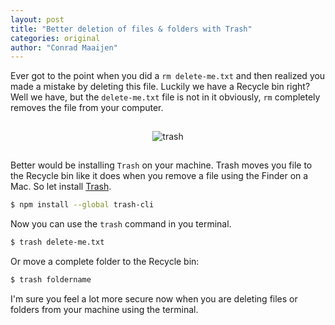 ```yaml
---
layout: post
title: "Better deletion of files & folders with Trash"
categories: original
author: "Conrad Maaijen"
---
```


Ever got to the point when you did a `rm delete-me.txt` and then realized you made a mistake by deleting this file.
Luckily we have a Recycle bin right? Well we have, but the `delete-me.txt` file is not in it obviously, `rm` completely removes the file from your computer.

<!--more-->

<center>

<img src="https://github.com/sindresorhus/trash/raw/main/media/logo.svg" alt="trash" style="max-width:100%;margin:15px 0;">

</center>

Better would be installing `Trash` on your machine. Trash moves you file to the Recycle bin like it does when you remove a file using the Finder on a Mac. So let install [Trash](https://github.com/sindresorhus/trash).

```bash
$ npm install --global trash-cli
```

Now you can use the `trash` command in you terminal.

```bash
$ trash delete-me.txt
```

Or move a complete folder to the Recycle bin:

```bash
$ trash foldername
```

I'm sure you feel a lot more secure now when you are deleting files or folders from your machine using the terminal.
